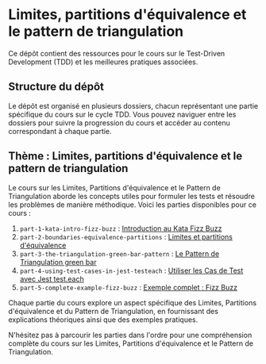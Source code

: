 # Limites, partitions d'équivalence et le pattern de triangulation

Ce dépôt contient des ressources pour le cours sur le Test-Driven Development (TDD) et les meilleures pratiques associées.

## Structure du dépôt

Le dépôt est organisé en plusieurs dossiers, chacun représentant une partie spécifique du cours sur le cycle TDD. Vous pouvez naviguer entre les dossiers pour suivre la progression du cours et accéder au contenu correspondant à chaque partie.

## Thème : Limites, partitions d'équivalence et le pattern de triangulation

Le cours sur les Limites, Partitions d'équivalence et le Pattern de Triangulation aborde les concepts utiles pour formuler les tests et résoudre les problèmes de manière méthodique. Voici les parties disponibles pour ce cours :

1. `part-1-kata-intro-fizz-buzz` : [Introduction au Kata Fizz Buzz](part-1-kata-intro-fizz-buzz/README.md)
2. `part-2-boundaries-equivalence-partitions` : [Limites et partitions d'équivalence](part-2-boundaries-equivalence-partitions/README.md)
3. `part-3-the-triangulation-green-bar-pattern` : [Le Pattern de Triangulation green bar](part-3-the-triangulation-green-bar-pattern/README.md)
4. `part-4-using-test-cases-in-jest-testeach` : [Utiliser les Cas de Test avec Jest test.each](part-4-using-test-cases-in-jest-testeach/README.md)
6. `part-5-complete-example-fizz-buzz` : [Exemple complet : Fizz Buzz](part-5-complete-example-fizz-buzz)

Chaque partie du cours explore un aspect spécifique des Limites, Partitions d'équivalence et du Pattern de Triangulation, en fournissant des explications théoriques ainsi que des exemples pratiques.

N'hésitez pas à parcourir les parties dans l'ordre pour une compréhension complète du cours sur les Limites, Partitions d'équivalence et le Pattern de Triangulation.